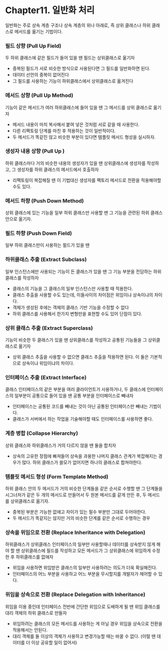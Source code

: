 # Chapter11. 일반화 처리

일반화는 주로 상속 계층 구조나 상속 계층의 위나 아래로, 즉 상위 클래스나 하위 클래스로 메서드를 옮기는 기법이다.

### 필드 상향 (Pull Up Field)

두 하위 클래스에 같은 필드가 들어 있을 땐 필드는 상위클래스로 옮기자

- 중복된 필드가 서로 비슷한 방식으로 사용된다면 그 필드를 일반화하면 된다.
- 데이터 선언의 중복이 없어진다
- 그 필드를 사용하는 기능이 하위클래스에서 상위클래스로 옮겨진다



### 메서드 상향 (Pull Up Method)

기능이 같은 메서드가 여러 하위클래스에 들어 있을 땐 그 메서드를 상위 클래스로 옮기자

- 메서드 내용이 마치 복사해서 붙여 넣은 것처럼 서로 같을 때 사용한다.
- 다른 리팩토링 단계를 마친 후 적용하는 것이 일반적이다.
- 두 메서드가 똑같진 않고 비슷한 부분이 있다면 템플릿 메서드 형성을 실시하자.



### 생성자 내용 상향 (Pull Up )

하위 클래스마다 거의 비슷한 내용의 생성자가 있을 땐 상위클래스에 생성자를 작성하고, 그 생성자를 하위 클래스의 메서드에서 호출하자

- 리팩토링이 복잡해질 땐 이 기법대신 생성자를 팩토리 메서드로 전환을 적용해야할 수도 있다.



### 메서드 하향 (Push Down Method)

상위 클래스에 있는 기능을 일부 하위 클래스만 사용할 땐 그 기능을 관련된 하위 클래스 안으로 옮기자.



### 필드 하향 (Push Down Field)

일부 하위 클래스만이 사용하는 필드가 있을 땐



### 하위클래스 추출 (Extract Subclass)

일부 인스턴스에만 사용되는 기능이 든 클래스가 있을 땐 그 기능 부분을 전담하는 하위클래스를 작성하자

- 클래스의 기능을 그 클래스의 일부 인스턴스만 사용할 때 적용한다.
- 클래스 추출을 사용할 수도 있는데, 이들사이의 차이점은 위임이냐 상속이냐의 차이다.
- 객체가 생성된 후에는 객체의 클래스 기반 기능을 수정할 수 없다
- 하위 클래스를 사용해서 한가지 변형만을 표현할 수도 있어 단점이 있다.



### 상위 클래스 추출 (Extract Superclass)

기능이 비슷한 두 클래스가 있을 땐 상위클래스를 작성하고 공통된 기능들을 그 상위클래스로 옮기자

- 상위 클래스 추출을 사용할 수 없으면 클래스 추출을 적용하면 된다. 이 둘은 기본적으로 상속이냐 위임이냐의 차이다.



### 인터페이스 추출 (Extract Interface)

클래스 인터페이스의 같은 부분을 여러 클라이언트가 사용하거나, 두 클래스에 인터페이스의 일부분이 공통으로 들어 있을 땐 공통 부분을 인터페이스로 빼내자

- 인터페이스는 공통된 코드를 빼내는 것이 아닌 공통된 인터페이스만 빼내는 기법이다.
- 클래스가 서버에서 하는 작업을 기술해야할 때도 인터페이스를 사용하면 좋다.



### 계층 병합 (Collapse Hierarchy)

상위 클래스와 하위클래스가 거의 다르지 않을 땐 둘을 합치자

- 상속의 고유한 장점에 빠져들어 상속을 과용한 나머지 클래스 관계가 복잡해지는 경우가 많다. 하위 클래스가 쓸모가 없어지면 하나의 클래스로 합쳐야한다.



### 템플릿 메서드 형성 (Form Template Method)

하위 클래스 안의 두 메서드가 거의 비슷한 단계들을 같은 순서로 수행할 땐 그 단계들을 시그너처가 같은 두 개의 메서드로 만들어서 두 원본 메서드를 같게 만든 후, 두 메서드를 상위클래스로 옮기자.

- 중복된 부분은 가능한 없애고 차이가 있는 필수 부분만 그대로 두어야한다.
- 두 메서드가 똑같지는 않지만 거의 비슷한 단계를 같은 순서로 수행하는 경우



### 상속을 위임으로 전환 (Replace Inheritance with Delegation)

하위클래스가 상위클래스 인터페이스의 일부만 사용할때나 데이터를 상속받지 않게 해야 할 땐 상위클래스에 필드를 작성하고 모든 메서드가 그 상위클래스에 위임하게 수정한 후 하위클래스를 없애자

- 위임을 사용하면 위임받은 클래스의 일부만 사용하려는 의도가 더욱 확실해진다.
- 인터페이스의 어느 부분을 사용하고 어느 부분을 무시할지를 개발자가 제어할 수 있다.



### 위임을 상속으로 전환 (Replace Delegation with Inheritance)

위임을 이용 중인데 인터페이스 전반에 간단한 위임으로 도배하게 될 땐 위임 클래스를 대리 객체의 하위 클래스로 만들자

- 위임하려는 클래스의 모든 메서드를 사용하는 게 아닐 경우 위임을 상속으로 전환을 적용해서는 안된다.
- 대리 객체를 둘 이상의 객체가 사용하고 변경가능할 때는 바꿀 수 없다. (이럴 땐 데이터를 더 이상 공유할 일이 없어서)







